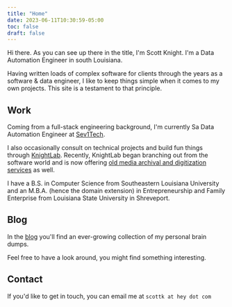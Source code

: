 ```yaml
---
title: "Home"
date: 2023-06-11T10:30:59-05:00
toc: false
draft: false
---
```


Hi there. As you can see up there in the title, I'm Scott Knight. I'm a Data Automation Engineer in south Louisiana.

Having written loads of complex software for clients through the years as a software & data engineer, I like to keep things simple when it comes to my own projects. This site is a testament to that principle.

## Work

Coming from a full-stack engineering background, I'm currently Sa Data Automation Engineer at [Sev1Tech](https://sev1tech.com). 

I also occasionally consult on technical projects and build fun things through [KnightLab](https://knightlab.co). Recently, KnightLab began branching out from the software world and is now offering [old media archival and digitization services](https://knightlab.film) as well.

I have a B.S. in Computer Science from Southeastern Louisiana University and an M.B.A. (hence the domain extension) in Entrepreneurship and Family Enterprise from Louisiana State University in Shreveport.

## Blog

In the [blog](/blog/) you'll find an ever-growing collection of my personal brain dumps.

Feel free to have a look around, you might find something interesting.

## Contact

If you'd like to get in touch, you can email me at `scottk at hey dot com`